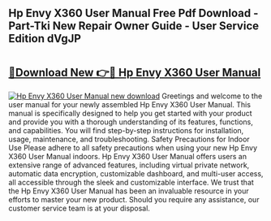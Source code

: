 ## Hp Envy X360 User Manual Free Pdf Download - Part-Tki New Repair Owner Guide - User Service Edition dVgJP

# <h2><a href="http://bc15255.oget.top/?id=Hp+Envy+X360+User+Manual">🔗Download New 👉🔴 Hp Envy X360 User Manual</a></h2>

[![Hp Envy X360 User Manual new download](https://i.imgur.com/5g1atiW.png)](http://bc15255.oget.top/?id=Hp+Envy+X360+User+Manual)
Greetings and welcome to the user manual for your newly assembled Hp Envy X360 User Manual. This manual is specifically designed to help you get started with your product and provide you with a thorough understanding of its features, functions, and capabilities. You will find step-by-step instructions for installation, usage, maintenance, and troubleshooting. Safety Precautions for Indoor Use Please adhere to all safety precautions when using your new Hp Envy X360 User Manual indoors. Hp Envy X360 User Manual offers users an extensive range of advanced features, including virtual private network, automatic data encryption, customizable dashboard, and multi-user access, all accessible through the sleek and customizable interface. We trust that the Hp Envy X360 User Manual has been an invaluable resource in your efforts to master your new product. Should you require any assistance, our customer service team is at your disposal.
